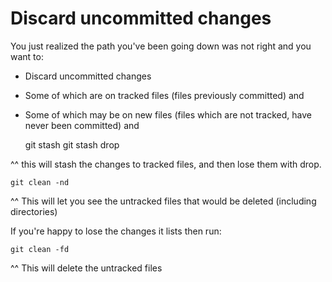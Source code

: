 ﻿# Discard uncommitted changes

You just realized the  path you've been going down was not right and you want to:

* Discard uncommitted changes
* Some of which are on tracked files (files previously committed) and
* Some of which may be on new files (files which are not tracked, have never been committed) and

	git stash
	git stash drop

^^ this will stash the changes to tracked files, and then lose them with drop.

	git clean -nd

^^ This will let you see the untracked files that would be deleted (including directories)

If you're happy to lose the changes it lists then run:

	git clean -fd

^^ This will delete the untracked files
